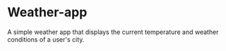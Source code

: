 # Weather-app
A simple weather app that displays the current temperature and weather conditions of a user's city.

